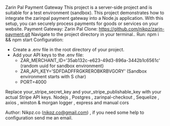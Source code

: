 Zarin Pal Payment Gateway
This project is a server-side project and is suitable for a test environment (sandbox). This project demonstrates how to integrate the zarinpal payment gateway into a Node.js application. With this setup, you can securely process payments for goods or services on your website.
Payment Gateway:  Zarin Pal
Clone:  https://github.com/nikpz/zarin-payment.git
Navigate to the project directory in your terminal..
Run:  npm i && npm start
Configuration:
  - Create a .env file in the root directory of your project.
  - Add your API keys to the .env file:
    - ZAR_MERCHANT_ID='35ab132c-e623-49d3-896a-3442b1c6561c'  (random uuid for sandbox environment)
    - ZAR_API_KEY='SDFDADFFRGKREROBKRBVGORY'  (Sandbox environment starts with S char)
    - PORT=4000

Replace your_stripe_secret_key and your_stripe_publishable_key with your actual Stripe API keys.
Nodejs , Postgres , zarinpal-checkout , Sequelize , axios , winston & morgan logger , express and manual cors 

Author: Nikpz.co  (nikpz.co@gmail.com) , if you need some help to configuration send me an email.


  
  
